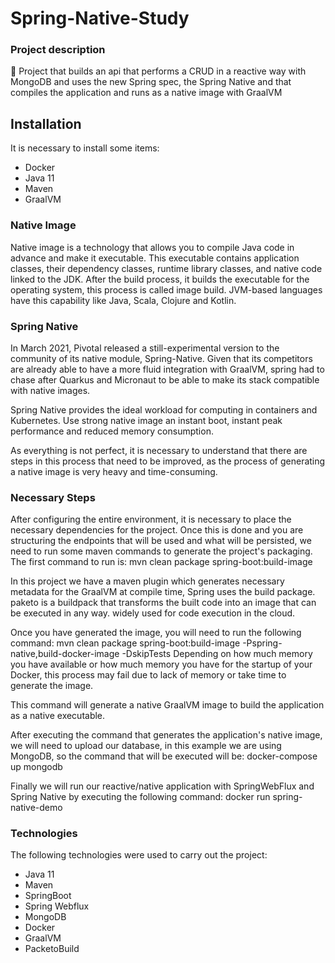 # Spring-Native-Study

### Project description
🚀 Project that builds an api that performs a CRUD in a reactive way with MongoDB and uses the new Spring spec, the Spring Native and that compiles the application and runs as a native image with GraalVM


## Installation ##

It is necessary to install some items:
- Docker
- Java 11
- Maven
- GraalVM

### Native Image
Native image is a technology that allows you to compile Java code in advance and make it executable. This executable contains application classes, their dependency classes, runtime library classes, and native code linked to the JDK. After the build process, it builds the executable for the operating system, this process is called image build. JVM-based languages have this capability like Java, Scala, Clojure and Kotlin.

### Spring Native
In March 2021, Pivotal released a still-experimental version to the community of its native module, Spring-Native. Given that its competitors are already able to have a more fluid integration with GraalVM, spring had to chase after Quarkus and Micronaut to be able to make its stack compatible with native images.

Spring Native provides the ideal workload for computing in containers and Kubernetes. Use strong native image an instant boot, instant peak performance and reduced memory consumption.

As everything is not perfect, it is necessary to understand that there are steps in this process that need to be improved, as the process of generating a native image is very heavy and time-consuming.


### Necessary Steps

After configuring the entire environment, it is necessary to place the necessary dependencies for the project. Once this is done and you are structuring the endpoints that will be used and what will be persisted, we need to run some maven commands to generate the project's packaging. The first command to run is: mvn clean package spring-boot:build-image

In this project we have a maven plugin which generates necessary metadata for the GraalVM at compile time, Spring uses the build package. paketo is a buildpack that transforms the built code into an image that can be executed in any way. widely used for code execution in the cloud.

Once you have generated the image, you will need to run the following command: mvn clean package spring-boot:build-image -Pspring-native,build-docker-image -DskipTests Depending on how much memory you have available or how much memory you have for the startup of your Docker, this process may fail due to lack of memory or take time to generate the image.

This command will generate a native GraalVM image to build the application as a native executable.

After executing the command that generates the application's native image, we will need to upload our database, in this example we are using MongoDB, so the command that will be executed will be: docker-compose up mongodb


Finally we will run our reactive/native application with SpringWebFlux and Spring Native by executing the following command: docker run spring-native-demo


### Technologies

The following technologies were used to carry out the project:
- Java 11
- Maven
- SpringBoot
- Spring Webflux
- MongoDB
- Docker
- GraalVM
- PacketoBuild
